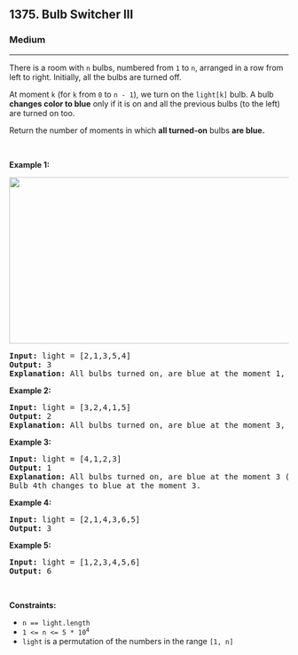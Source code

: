 <h2>1375. Bulb Switcher III</h2><h3>Medium</h3><hr><div><p>There is a room with <code>n</code> bulbs, numbered from <code>1</code> to <code>n</code>, arranged in a row from left to right. Initially, all the bulbs are turned off.</p>

<p>At moment <code>k</code> (for <code>k</code> from <code>0</code> to <code>n - 1</code>), we turn on the <code>light[k]</code> bulb. A bulb <strong>changes color to blue</strong> only if it is on and all the previous bulbs (to the left) are turned on too.</p>

<p>Return the number of moments in which <strong>all turned-on</strong> bulbs <strong>are blue.</strong></p>

<p>&nbsp;</p>
<p><strong>Example 1:</strong></p>
<img alt="" src="https://assets.leetcode.com/uploads/2020/02/29/sample_2_1725.png" style="width: 575px; height: 300px;">
<pre><strong>Input:</strong> light = [2,1,3,5,4]
<strong>Output:</strong> 3
<strong>Explanation:</strong> All bulbs turned on, are blue at the moment 1, 2 and 4.
</pre>

<p><strong>Example 2:</strong></p>

<pre><strong>Input:</strong> light = [3,2,4,1,5]
<strong>Output:</strong> 2
<strong>Explanation:</strong> All bulbs turned on, are blue at the moment 3, and 4 (index-0).
</pre>

<p><strong>Example 3:</strong></p>

<pre><strong>Input:</strong> light = [4,1,2,3]
<strong>Output:</strong> 1
<strong>Explanation:</strong> All bulbs turned on, are blue at the moment 3 (index-0).
Bulb 4th changes to blue at the moment 3.
</pre>

<p><strong>Example 4:</strong></p>

<pre><strong>Input:</strong> light = [2,1,4,3,6,5]
<strong>Output:</strong> 3
</pre>

<p><strong>Example 5:</strong></p>

<pre><strong>Input:</strong> light = [1,2,3,4,5,6]
<strong>Output:</strong> 6
</pre>

<p>&nbsp;</p>
<p><strong>Constraints:</strong></p>

<ul>
	<li><code>n == light.length</code></li>
	<li><code>1 &lt;= n &lt;= 5 * 10<sup>4</sup></code></li>
	<li><code>light</code> is a permutation of the numbers in the range <code>[1, n]</code></li>
</ul>
</div>